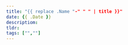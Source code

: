 ```yaml
---
title: "{{ replace .Name "-" " " | title }}"
date: {{ .Date }}
descriptiom: 
tldr: 
tags: ["",""]
---
```


